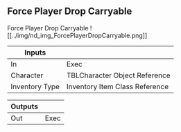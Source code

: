 ## Force Player Drop Carryable
Force Player Drop Carryable
![[../img/nd_img_ForcePlayerDropCarryable.png]]

|Inputs||
|--|--|
| In | Exec |
| Character | TBLCharacter Object Reference |
| Inventory Type | Inventory Item Class Reference |

|Outputs||
|--|--|
| Out | Exec |
